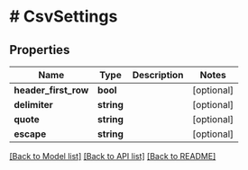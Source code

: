 # # CsvSettings

## Properties

Name | Type | Description | Notes
------------ | ------------- | ------------- | -------------
**header_first_row** | **bool** |  | [optional]
**delimiter** | **string** |  | [optional]
**quote** | **string** |  | [optional]
**escape** | **string** |  | [optional]

[[Back to Model list]](../../README.md#models) [[Back to API list]](../../README.md#endpoints) [[Back to README]](../../README.md)
